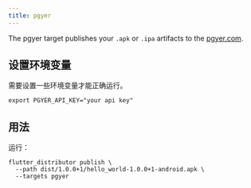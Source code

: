 ```yaml
---
title: pgyer
---
```


The pgyer target publishes your `.apk` or `.ipa` artifacts to the [pgyer.com](https://pgyer.com).

## 设置环境变量

需要设置一些环境变量才能正确运行。

```
export PGYER_API_KEY="your api key"
```

## 用法

运行：

```
flutter_distributor publish \
  --path dist/1.0.0+1/hello_world-1.0.0+1-android.apk \
  --targets pgyer
```

